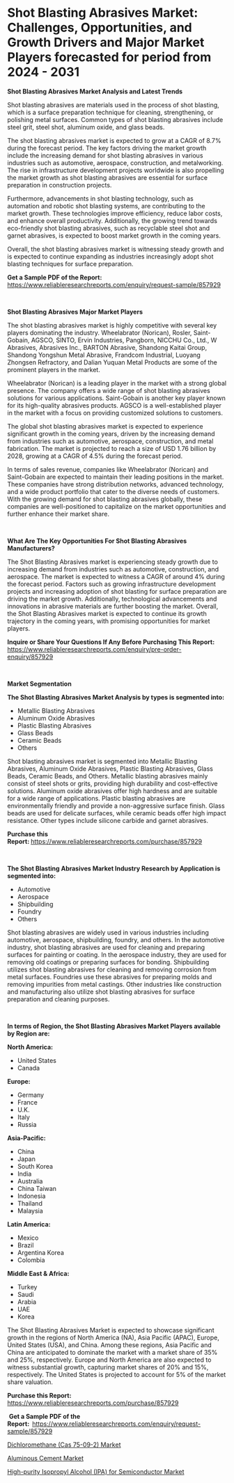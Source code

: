 <p><h1>Shot Blasting Abrasives Market: Challenges, Opportunities, and Growth Drivers and Major Market Players forecasted for period from 2024 - 2031</h1></p><p><strong>Shot Blasting Abrasives Market Analysis and Latest Trends</strong></p>
<p><p>Shot blasting abrasives are materials used in the process of shot blasting, which is a surface preparation technique for cleaning, strengthening, or polishing metal surfaces. Common types of shot blasting abrasives include steel grit, steel shot, aluminum oxide, and glass beads.</p><p>The shot blasting abrasives market is expected to grow at a CAGR of 8.7% during the forecast period. The key factors driving the market growth include the increasing demand for shot blasting abrasives in various industries such as automotive, aerospace, construction, and metalworking. The rise in infrastructure development projects worldwide is also propelling the market growth as shot blasting abrasives are essential for surface preparation in construction projects.</p><p>Furthermore, advancements in shot blasting technology, such as automation and robotic shot blasting systems, are contributing to the market growth. These technologies improve efficiency, reduce labor costs, and enhance overall productivity. Additionally, the growing trend towards eco-friendly shot blasting abrasives, such as recyclable steel shot and garnet abrasives, is expected to boost market growth in the coming years.</p><p>Overall, the shot blasting abrasives market is witnessing steady growth and is expected to continue expanding as industries increasingly adopt shot blasting techniques for surface preparation.</p></p>
<p><strong>Get a Sample PDF of the Report:&nbsp;</strong> <a href="https://www.reliableresearchreports.com/enquiry/request-sample/857929">https://www.reliableresearchreports.com/enquiry/request-sample/857929</a></p>
<p>&nbsp;</p>
<p><strong>Shot Blasting Abrasives Major Market Players</strong></p>
<p><p>The shot blasting abrasives market is highly competitive with several key players dominating the industry. Wheelabrator (Norican), Rosler, Saint-Gobain, AGSCO, SINTO, Ervin Industries, Pangborn, NICCHU Co., Ltd., W Abrasives, Abrasives Inc., BARTON Abrasive, Shandong Kaitai Group, Shandong Yongshun Metal Abrasive, Frandcom Industrial, Luoyang Zhongsen Refractory, and Dalian Yuquan Metal Products are some of the prominent players in the market.</p><p>Wheelabrator (Norican) is a leading player in the market with a strong global presence. The company offers a wide range of shot blasting abrasives solutions for various applications. Saint-Gobain is another key player known for its high-quality abrasives products. AGSCO is a well-established player in the market with a focus on providing customized solutions to customers.</p><p>The global shot blasting abrasives market is expected to experience significant growth in the coming years, driven by the increasing demand from industries such as automotive, aerospace, construction, and metal fabrication. The market is projected to reach a size of USD 1.76 billion by 2028, growing at a CAGR of 4.5% during the forecast period.</p><p>In terms of sales revenue, companies like Wheelabrator (Norican) and Saint-Gobain are expected to maintain their leading positions in the market. These companies have strong distribution networks, advanced technology, and a wide product portfolio that cater to the diverse needs of customers. With the growing demand for shot blasting abrasives globally, these companies are well-positioned to capitalize on the market opportunities and further enhance their market share.</p></p>
<p>&nbsp;</p>
<p><strong>What Are The Key Opportunities For Shot Blasting Abrasives Manufacturers?</strong></p>
<p><p>The Shot Blasting Abrasives market is experiencing steady growth due to increasing demand from industries such as automotive, construction, and aerospace. The market is expected to witness a CAGR of around 4% during the forecast period. Factors such as growing infrastructure development projects and increasing adoption of shot blasting for surface preparation are driving the market growth. Additionally, technological advancements and innovations in abrasive materials are further boosting the market. Overall, the Shot Blasting Abrasives market is expected to continue its growth trajectory in the coming years, with promising opportunities for market players.</p></p>
<p><strong>Inquire or Share Your Questions If Any Before Purchasing This Report:</strong> <a href="https://www.reliableresearchreports.com/enquiry/pre-order-enquiry/857929">https://www.reliableresearchreports.com/enquiry/pre-order-enquiry/857929</a></p>
<p>&nbsp;</p>
<p><strong>Market Segmentation</strong></p>
<p><strong>The Shot Blasting Abrasives Market Analysis by types is segmented into:</strong></p>
<p><ul><li>Metallic Blasting Abrasives</li><li>Aluminum Oxide Abrasives</li><li>Plastic Blasting Abrasives</li><li>Glass Beads</li><li>Ceramic Beads</li><li>Others</li></ul></p>
<p><p>Shot blasting abrasives market is segmented into Metallic Blasting Abrasives, Aluminum Oxide Abrasives, Plastic Blasting Abrasives, Glass Beads, Ceramic Beads, and Others. Metallic blasting abrasives mainly consist of steel shots or grits, providing high durability and cost-effective solutions. Aluminum oxide abrasives offer high hardness and are suitable for a wide range of applications. Plastic blasting abrasives are environmentally friendly and provide a non-aggressive surface finish. Glass beads are used for delicate surfaces, while ceramic beads offer high impact resistance. Other types include silicone carbide and garnet abrasives.</p></p>
<p><strong>Purchase this Report:&nbsp;</strong><a href="https://www.reliableresearchreports.com/purchase/857929">https://www.reliableresearchreports.com/purchase/857929</a></p>
<p>&nbsp;</p>
<p><strong>The Shot Blasting Abrasives Market Industry Research by Application is segmented into:</strong></p>
<p><ul><li>Automotive</li><li>Aerospace</li><li>Shipbuilding</li><li>Foundry</li><li>Others</li></ul></p>
<p><p>Shot blasting abrasives are widely used in various industries including automotive, aerospace, shipbuilding, foundry, and others. In the automotive industry, shot blasting abrasives are used for cleaning and preparing surfaces for painting or coating. In the aerospace industry, they are used for removing old coatings or preparing surfaces for bonding. Shipbuilding utilizes shot blasting abrasives for cleaning and removing corrosion from metal surfaces. Foundries use these abrasives for preparing molds and removing impurities from metal castings. Other industries like construction and manufacturing also utilize shot blasting abrasives for surface preparation and cleaning purposes.</p></p>
<p>&nbsp;</p>
<p><strong>In terms of Region, the Shot Blasting Abrasives Market Players available by Region are:</strong></p>
<p>
    <p> <strong> North America: </strong>
        <ul>
            <li>United States</li>
            <li>Canada</li>
        </ul>
        </p> 
    <p> <strong> Europe: </strong>
        <ul>
            <li>Germany</li>
            <li>France</li>
            <li>U.K.</li>
            <li>Italy</li>
            <li>Russia</li>
        </ul>
        </p> 
    <p> <strong> Asia-Pacific: </strong>
        <ul>
            <li>China</li>
            <li>Japan</li>
            <li>South Korea</li>
            <li>India</li>
            <li>Australia</li>
            <li>China Taiwan</li>
            <li>Indonesia</li>
            <li>Thailand</li>
            <li>Malaysia</li>
        </ul>
        </p> 
    <p> <strong> Latin America: </strong>
        <ul>
            <li>Mexico</li>
            <li>Brazil</li>
            <li>Argentina Korea</li>
            <li>Colombia</li>
        </ul>
        </p> 
    <p> <strong> Middle East & Africa: </strong>
        <ul>
            <li>Turkey</li>
            <li>Saudi</li>
            <li>Arabia</li>
            <li>UAE</li>
            <li>Korea</li>
        </ul>
    </p>
    </p>
<p><p>The Shot Blasting Abrasives Market is expected to showcase significant growth in the regions of North America (NA), Asia Pacific (APAC), Europe, United States (USA), and China. Among these regions, Asia Pacific and China are anticipated to dominate the market with a market share of 35% and 25%, respectively. Europe and North America are also expected to witness substantial growth, capturing market shares of 20% and 15%, respectively. The United States is projected to account for 5% of the market share valuation.</p></p>
<p><strong>Purchase this Report: </strong><a href="https://www.reliableresearchreports.com/purchase/857929">https://www.reliableresearchreports.com/purchase/857929</a></p>
<p>&nbsp;<strong>Get a Sample PDF of the Report:&nbsp;&nbsp;</strong><a href="https://www.reliableresearchreports.com/enquiry/request-sample/857929">https://www.reliableresearchreports.com/enquiry/request-sample/857929</a></p>
<p><strong></strong></p>
<p><p><a href="https://view.publitas.com/reportprime-1/dichloromethane-cas-75-09-2-market-research-report-unlocks-analysis-on-the-market-financial-status-market-size-and-market-revenue-upto-2030/">Dichloromethane (Cas 75-09-2) Market</a></p><p><a href="https://github.com/Alonsoolds3wq1d81czn8rbol/Market-Research-Report-List-1/blob/main/aluminous-cement-market.md">Aluminous Cement Market</a></p><p><a href="https://view.publitas.com/reportprime-1/high-purity-isopropyl-alcohol-ipa-for-semiconductor-market-research-report-the-key-to-successful-business-strategy-forecasted-for-period-from-2023-2030/">High-purity Isopropyl Alcohol (IPA) for Semiconductor Market</a></p></p>